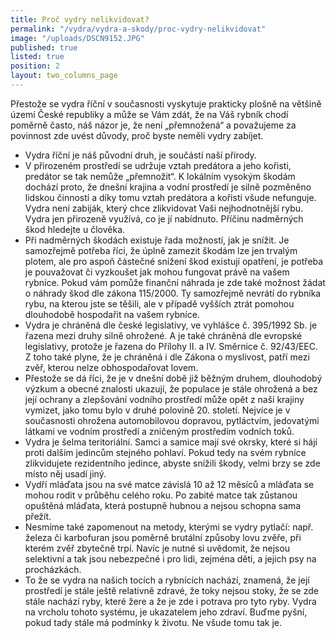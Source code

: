 ```yaml
---
title: Proč vydry nelikvidovat?
permalink: "/vydra/vydra-a-skody/proc-vydry-nelikvidovat"
image: "/uploads/DSCN9152.JPG"
published: true
listed: true
position: 2
layout: two_columns_page
---
```

Přestože se vydra říční v současnosti vyskytuje prakticky plošně na
většině území České republiky a může se Vám zdát, že na Váš rybník chodí
poměrně často, náš názor je, že není „přemnožená“ a považujeme za
povinnost zde uvést důvody, proč byste neměli vydry zabíjet.



* Vydra říční je náš původní druh, je součástí naší přírody.
* V přirozeném prostředí se udržuje vztah predátora a jeho kořisti,
  predátor se tak nemůže „přemnožit“. K lokálním vysokým škodám dochází
  proto, že dnešní krajina a vodní prostředí je silně pozměněno lidskou
  činností a díky tomu vztah predátora a kořisti všude nefunguje. Vydra
  není zabiják, který chce zlikvidovat Vaši nejhodnotnější rybu. Vydra
  jen přirozeně využívá, co je jí nabídnuto. Příčinu nadměrných škod
  hledejte u člověka.
* Při nadměrných škodách existuje řada možností, jak je snížit. Je
  samozřejmě potřeba říci, že úplně zamezit škodám lze jen trvalým
  plotem, ale pro aspoň částečné snížení škod existují opatření, je
  potřeba je pouvažovat či vyzkoušet jak mohou fungovat právě na vašem
  rybníce. Pokud vám pomůže finanční náhrada je zde také možnost žádat o
  náhrady škod dle zákona 115/2000. Ty samozřejmě nevrátí do rybníka
  rybu, na kterou jste se těšili, ale v případě vyšších ztrát pomohou
  dlouhodobě hospodařit na vašem rybníce.
* Vydra je chráněná dle české legislativy, ve vyhlášce č. 395/1992 Sb.
  je řazena mezi druhy silně ohrožené. A je také chráněná dle evropské
  legislativy, protože je řazena do Přílohy II. a IV. Směrnice č.
  92/43/EEC. Z toho také plyne, že je chráněná i dle Zákona o myslivost,
  patří mezi zvěř, kterou nelze obhospodařovat lovem.
* Přestože se dá říci, že je v dnešní době již běžným druhem, dlouhodobý
  výzkum a obecné znalosti ukazují, že populace je stále ohrožená a bez
  její ochrany a zlepšování vodního prostředí může opět z naší krajiny
  vymizet, jako tomu bylo v druhé polovině 20. století. Nejvíce je v
  současnosti ohrožena automobilovou dopravou, pytláctvím, jedovatými
  látkami ve vodním prostředí a zničeným prostředím vodních toků.
* Vydra je šelma teritoriální. Samci a samice mají své okrsky, které si
  hájí proti dalším jedincům stejného pohlaví. Pokud tedy na svém
  rybníce zlikvidujete rezidentního jedince, abyste snížili škody, velmi
  brzy se zde místo něj usadí jiný.
* Vydří mláďata jsou na své matce závislá 10 až 12 měsíců a mláďata se
  mohou rodit v průběhu celého roku. Po zabité matce tak zůstanou
  opuštěná mláďata, která postupně hubnou a nejsou schopna sama přežít.
* Nesmíme také zapomenout na metody, kterými se vydry pytlačí: např.
  železa či karbofuran jsou poměrně brutální způsoby lovu zvěře, při
  kterém zvěř zbytečně trpí. Navíc je nutné si uvědomit, že nejsou
  selektivní a tak jsou nebezpečné i pro lidi, zejména děti, a jejich
  psy na procházkách.
* To že se vydra na našich tocích a rybnících nachází, znamená, že její
  prostředí je stále ještě relativně zdravé, že toky nejsou stoky, že se
  zde stále nachází ryby, které žere a že je zde i potrava pro tyto
  ryby. Vydra na vrcholu tohoto systému, je ukazatelem jeho zdraví.
  Buďme pyšní, pokud tady stále má podmínky k životu. Ne všude tomu tak
  je.
